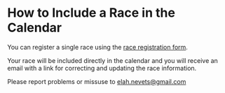 # How to Include a Race in the Calendar

You can register a single race using the [race registration form](https://goo.gl/forms/cXUINKxCBh88SYSs1).

Your race will be included directly in the calendar and you will receive an email with a link for correcting and updating the race information.

Please report problems or missuse to elah.nevets@gmail.com